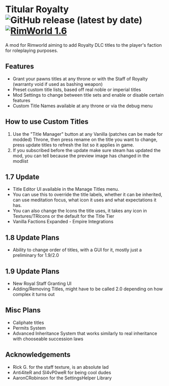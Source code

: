 # Titular Royalty ![GitHub release (latest by date)](https://img.shields.io/github/v/release/CanonOverseer/Rimworld-Titular-Royalty-Mod) [![RimWorld 1.6](https://img.shields.io/badge/RimWorld-1.6-green.svg?longCache=true&style=flat)](http://rimworldgame.com/)
 
 A mod for Rimworld aiming to add Royalty DLC titles to the player's faction for roleplaying purposes.

## Features
- Grant your pawns titles at any throne or with the Staff of Royalty (warranty void if used as bashing weapon)
- Preset custom title lists, based off real noble or imperial titles
- Mod Settings to change between title sets and enable or disable certain features
- Custom Title Names available at any throne or via the debug menu

## How to use Custom Titles
1. Use the "Title Manager" button at any Vanilla (patches can be made for modded) Throne, then press rename on the title you want to change, press update titles to refresh the list so it applies in game.
2. If you subscribed before the update make sure steam has updated the mod, you can tell because the preview image has changed in the modlist


## 1.7 Update
- Title Editor UI available in the Manage Titles menu.
- You can use this to override the title labels, whether it can be inherited, can use meditation focus, what icon it uses and what expectations it has.
- You can also change the Icons the title uses, it takes any icon in Textures/TRIcons or the default for the Title Tier
- Vanilla Factions Expanded - Empire Integrations 

## 1.8 Update Plans
- Ability to change order of titles, with a GUI for it, mostly just a preliminary for 1.9/2.0

## 1.9 Update Plans
- New Royal Staff Granting UI
- Adding/Removing Titles, might have to be called 2.0 depending on how complex it turns out

## Misc Plans
- Caliphate titles
- Permits System
- Advanced Inheritance System that works similarly to real inheritance with chooseable succession laws


## Acknowledgements
- Rick G. for the staff texture, is an absolute lad
- Anti4iteR and Sl4vP0weR for being cool dudes
- AaronCRobinson for the SettingsHelper Library
